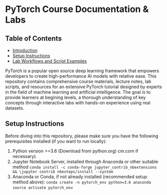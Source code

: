 # PyTorch Course Documentation & Labs

## Table of Contents
- [Introduction](#introduction)
- [Setup Instructions](#setup-instructions)
- [Lab Workflows and Script Examples](#lab-workflows-and-script-examples)

PyTorch is a popular open source deep learning framework that empowers developers to create high-performance AI models with relative ease. This repository contains comprehensive course materials, lecture notes, lab scripts, and resources for an extensive PyTorch tutorial designed by experts in the field of machine learning and
artificial intelligence. The goal is to provide learners at begining levels, a thorough understanding of key concepts through interactive labs with hands-on experience using real datasets.

## Setup Instructions ##
Before diving into this repository, please make sure you have the following prerequisites installed (if you want to run locally):
1. Python version >=3.6 (Download from python.org)
cm.com if necessary).
2. Jupyter Notebook Server, installed through Anaconda or other suitable method
`conda install -c conda-forge jupyter_contrib_nbextensions && \jupyter contrib nbexteps/install --system`
3. Anaconda or Conda, if not already installed (recommended setup method above):    `conda create -n pytorch_env
python=3.6 anaconda`     `source activate pytorch_env`
